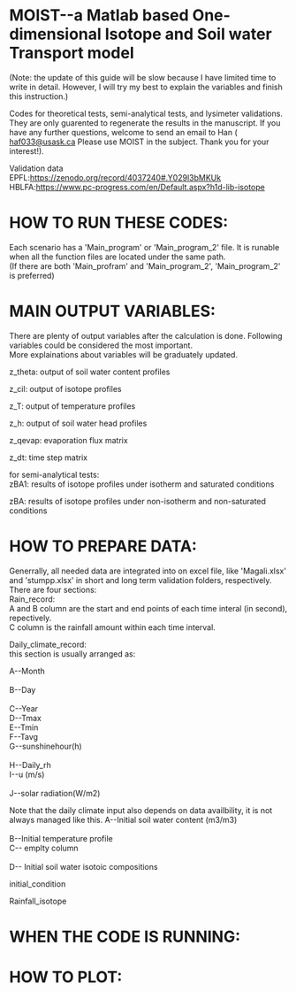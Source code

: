 # MOIST--a Matlab based One-dimensional Isotope and Soil water Transport model
(Note: the update of this guide will be slow because I have limited time to write in detail. However, I will try my best to explain the variables and finish this instruction.)


Codes for theoretical tests, semi-analytical tests, and lysimeter validations. They are only guarented to regenerate the results in the manuscript. If you have any further questions, welcome to send an email to Han ( haf033@usask.ca Please use MOIST in the subject. Thank you for your interest!).

Validation data<br>
EPFL:https://zenodo.org/record/4037240#.Y029l3bMKUk<br>
HBLFA:https://www.pc-progress.com/en/Default.aspx?h1d-lib-isotope


# HOW TO RUN THESE CODES:
Each scenario has a 'Main_program' or 'Main_program_2' file. It is runable when all the function files are located under the same path.<br>
(If there are both 'Main_profram' and 'Main_program_2', 'Main_program_2' is preferred)

# MAIN OUTPUT VARIABLES:<br>
There are plenty of output variables after the calculation is done. Following variables could be considered the most important. <br>
More explainations about variables will be graduately updated. <br>


z_theta: output of soil water content profiles<br>

z_cil:   output of isotope profiles<br>

z_T:     output of temperature profiles<br>

z_h:     output of soil water head profiles<br>

z_qevap: evaporation flux matrix<br>

z_dt:    time step matrix<br>



for semi-analytical tests:<br>
zBA1: results of isotope profiles under isotherm and saturated conditions<br>

zBA:  results of isotope profiles under non-isotherm and non-saturated conditions<br>

# HOW TO PREPARE DATA:
Generrally, all needed data are integrated into on excel file, like 'Magali.xlsx' and 'stumpp.xlsx' in short and long term validation folders, respectively. <br>
There are four sections:<br>
Rain_record:<br>
A and B column are the start and end points of each time interal (in second), repectively.<br>
C column is the rainfall amount within each time interval.<br>

Daily_climate_record:<br>
this section is usually arranged as:<br>

A--Month<br>	
B--Day<br>	
C--Year<br>	
D--Tmax<br>	
E--Tmin<br>	
F--Tavg<br>	
G--sunshinehour(h)<br>	
H--Daily_rh<br>	
I--u (m/s)<br>	
J--solar  radiation(W/m2)<br>

Note that the daily climate input also depends on data availbility, it is not always managed like this.
A--Initial soil water content (m3/m3)<br>	
B--Initial temperature profile <br>	
C-- emplty column <br>	
D-- Initial soil water isotoic compositions <br>	




initial_condition<br>



Rainfall_isotope<br>


# WHEN THE CODE IS RUNNING:

# HOW TO PLOT:
